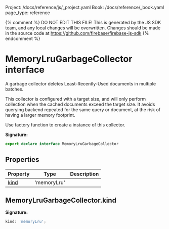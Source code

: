 Project: /docs/reference/js/_project.yaml
Book: /docs/reference/_book.yaml
page_type: reference

{% comment %}
DO NOT EDIT THIS FILE!
This is generated by the JS SDK team, and any local changes will be
overwritten. Changes should be made in the source code at
https://github.com/firebase/firebase-js-sdk
{% endcomment %}

# MemoryLruGarbageCollector interface
A garbage collector deletes Least-Recently-Used documents in multiple batches.

This collector is configured with a target size, and will only perform collection when the cached documents exceed the target size. It avoids querying backend repeated for the same query or document, at the risk of having a larger memory footprint.

Use factory function  to create a instance of this collector.

<b>Signature:</b>

```typescript
export declare interface MemoryLruGarbageCollector 
```

## Properties

|  Property | Type | Description |
|  --- | --- | --- |
|  [kind](./firestore_.memorylrugarbagecollector.md#memorylrugarbagecollectorkind) | 'memoryLru' |  |

## MemoryLruGarbageCollector.kind

<b>Signature:</b>

```typescript
kind: 'memoryLru';
```
